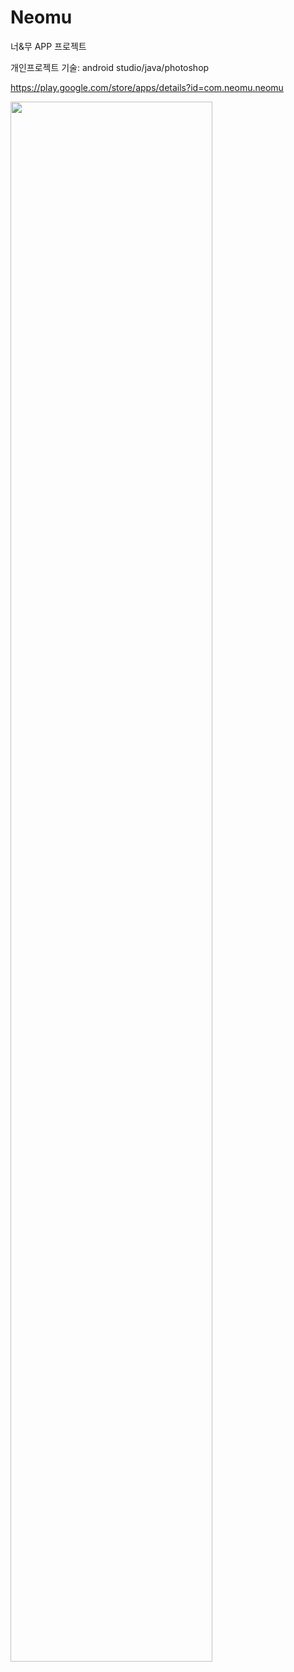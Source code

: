 # Neomu
너&amp;무 APP 프로젝트

개인프로젝트
기술: android studio/java/photoshop

https://play.google.com/store/apps/details?id=com.neomu.neomu

<div>
<img width="80%" src="https://user-images.githubusercontent.com/43426702/51152854-fbd71b80-18b0-11e9-9093-7ebf61a2c7ba.PNG">
</div>
